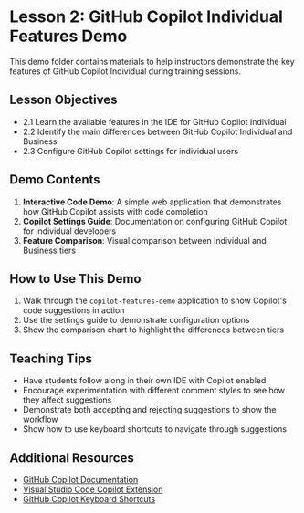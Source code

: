 # Lesson 2: GitHub Copilot Individual Features Demo

This demo folder contains materials to help instructors demonstrate the key features of GitHub Copilot Individual during training sessions.

## Lesson Objectives

- 2.1 Learn the available features in the IDE for GitHub Copilot Individual
- 2.2 Identify the main differences between GitHub Copilot Individual and Business
- 2.3 Configure GitHub Copilot settings for individual users

## Demo Contents

1. **Interactive Code Demo**: A simple web application that demonstrates how GitHub Copilot assists with code completion
2. **Copilot Settings Guide**: Documentation on configuring GitHub Copilot for individual developers
3. **Feature Comparison**: Visual comparison between Individual and Business tiers

## How to Use This Demo

1. Walk through the `copilot-features-demo` application to show Copilot's code suggestions in action
2. Use the settings guide to demonstrate configuration options
3. Show the comparison chart to highlight the differences between tiers

## Teaching Tips

- Have students follow along in their own IDE with Copilot enabled
- Encourage experimentation with different comment styles to see how they affect suggestions
- Demonstrate both accepting and rejecting suggestions to show the workflow
- Show how to use keyboard shortcuts to navigate through suggestions

## Additional Resources

- [GitHub Copilot Documentation](https://docs.github.com/en/copilot)
- [Visual Studio Code Copilot Extension](https://marketplace.visualstudio.com/items?itemName=GitHub.copilot)
- [GitHub Copilot Keyboard Shortcuts](https://docs.github.com/en/copilot/configuring-github-copilot/configuring-github-copilot-in-your-environment) 